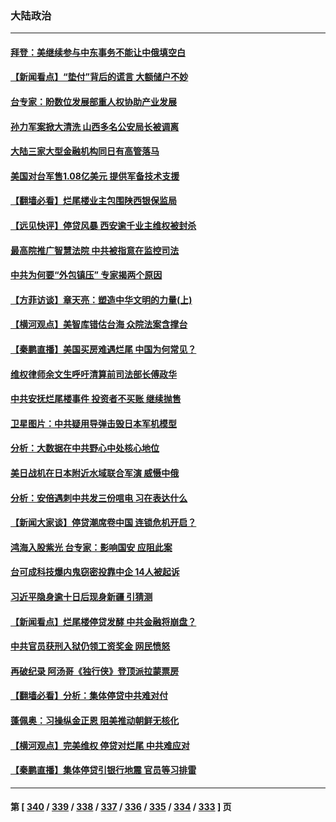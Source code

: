 ### 大陆政治
---
#### [拜登：美继续参与中东事务不能让中俄填空白](../../pages/ncid277/n13782254.md) 
#### [【新闻看点】“垫付”背后的谎言 大额储户不妙](../../pages/ncid277/n13781917.md) 
#### [台专家：盼数位发展部重人权协助产业发展](../../pages/ncid277/n13782083.md) 
#### [孙力军案掀大清洗 山西多名公安局长被调离](../../pages/ncid277/n13782104.md) 
#### [大陆三家大型金融机构同日有高管落马](../../pages/ncid277/n13782014.md) 
#### [美国对台军售1.08亿美元 提供军备技术支援](../../pages/ncid277/n13781956.md) 
#### [【翻墙必看】烂尾楼业主包围陕西银保监局](../../pages/ncid277/n13781966.md) 
#### [【远见快评】停贷风暴 西安逾千业主维权被封杀](../../pages/ncid277/n13781905.md) 
#### [最高院推广智慧法院 中共被指意在监控司法](../../pages/ncid277/n13781949.md) 
#### [中共为何要“外包镇压” 专家揭两个原因](../../pages/ncid277/n13781906.md) 
#### [【方菲访谈】章天亮：塑造中华文明的力量(上)](../../pages/ncid277/n13781683.md) 
#### [【横河观点】美智库错估台海 众院法案含撑台](../../pages/ncid277/n13781902.md) 
#### [【秦鹏直播】美国买房难遇烂尾 中国为何常见？](../../pages/ncid277/n13781552.md) 
#### [维权律师余文生呼吁清算前司法部长傅政华](../../pages/ncid277/n13781829.md) 
#### [中共安抚烂尾楼事件 投资者不买账 继续抛售](../../pages/ncid277/n13781732.md) 
#### [卫星图片：中共疑用导弹击毁日本军机模型](../../pages/ncid277/n13781733.md) 
#### [分析：大数据在中共野心中处核心地位](../../pages/ncid277/n13781736.md) 
#### [美日战机在日本附近水域联合军演 威慑中俄](../../pages/ncid277/n13781581.md) 
#### [分析：安倍遇刺中共发三份唁电 习在表达什么](../../pages/ncid277/n13781014.md) 
#### [【新闻大家谈】停贷潮席卷中国 连锁危机开启？](../../pages/ncid277/n13781582.md) 
#### [鸿海入股紫光 台专家：影响国安 应阻此案](../../pages/ncid277/n13781172.md) 
#### [台可成科技爆内鬼窃密投靠中企 14人被起诉](../../pages/ncid277/n13781539.md) 
#### [习近平隐身逾十日后现身新疆 引猜测](../../pages/ncid277/n13781347.md) 
#### [【新闻看点】烂尾楼停贷发酵 中共金融将崩盘？](../../pages/ncid277/n13781224.md) 
#### [中共官员获刑入狱仍领工资奖金 网民愤怒](../../pages/ncid277/n13781303.md) 
#### [再破纪录 阿汤哥《独行侠》登顶派拉蒙票房](../../pages/ncid277/n13781107.md) 
#### [【翻墙必看】分析：集体停贷中共难对付](../../pages/ncid277/n13781234.md) 
#### [蓬佩奥：习操纵金正恩 阻美推动朝鲜无核化](../../pages/ncid277/n13781070.md) 
#### [【横河观点】完美维权 停贷对烂尾 中共难应对](../../pages/ncid277/n13781103.md) 
#### [【秦鹏直播】集体停贷引银行地震 官员等习排雷](../../pages/ncid277/n13780873.md) 

---
#### 第 [ [340](./340.md) / [339](./339.md) / [338](./338.md) / [337](./337.md) / [336](./336.md) / [335](./335.md) / [334](./334.md) / [333](./333.md) ] 页
